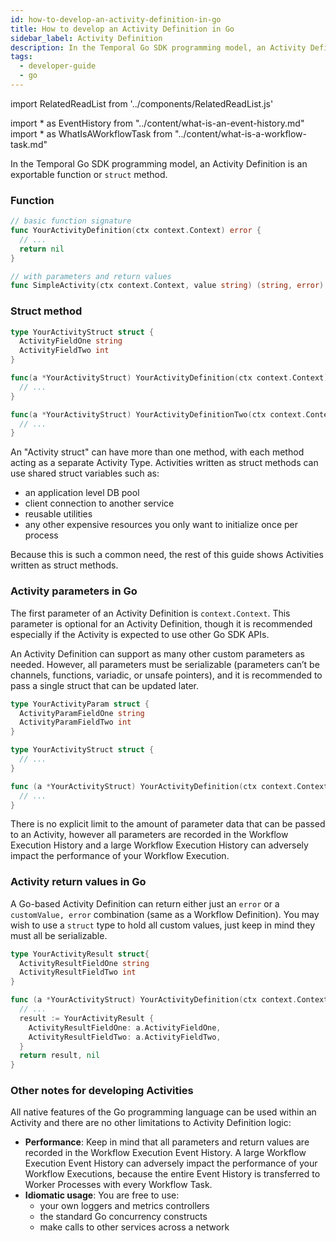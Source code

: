 ```yaml
---
id: how-to-develop-an-activity-definition-in-go
title: How to develop an Activity Definition in Go
sidebar_label: Activity Definition
description: In the Temporal Go SDK programming model, an Activity Definition is an exportable function or `stuct` method.
tags:
  - developer-guide
  - go
---
```


import RelatedReadList from '../components/RelatedReadList.js'

<!-- prettier-ignore -->
import * as EventHistory from "../content/what-is-an-event-history.md"
import * as WhatIsAWorkflowTask from "../content/what-is-a-workflow-task.md"

In the Temporal Go SDK programming model, an Activity Definition is an exportable function or `struct` method.

### Function

```go
// basic function signature
func YourActivityDefinition(ctx context.Context) error {
  // ...
  return nil
}

// with parameters and return values
func SimpleActivity(ctx context.Context, value string) (string, error)
```

### Struct method

```go
type YourActivityStruct struct {
  ActivityFieldOne string
  ActivityFieldTwo int
}

func(a *YourActivityStruct) YourActivityDefinition(ctx context.Context) error {
  // ...
}

func(a *YourActivityStruct) YourActivityDefinitionTwo(ctx context.Context) error {
  // ...
}
```

An "Activity struct" can have more than one method, with each method acting as a separate Activity Type.
Activities written as struct methods can use shared struct variables such as:

- an application level DB pool
- client connection to another service
- reusable utilities
- any other expensive resources you only want to initialize once per process

Because this is such a common need, the rest of this guide shows Activities written as struct methods.

<!--
<RelatedReadList
readlist={[
["What are Activities?", "/docs/concepts-new/introduction#workflow-definition", "e"],
]}
/>
-->

### Activity parameters in Go

The first parameter of an Activity Definition is `context.Context`.
This parameter is optional for an Activity Definition, though it is recommended especially if the Activity is expected to use other Go SDK APIs.

An Activity Definition can support as many other custom parameters as needed.
However, all parameters must be serializable (parameters can’t be channels, functions, variadic, or unsafe pointers), and it is recommended to pass a single struct that can be updated later.

```go
type YourActivityParam struct {
  ActivityParamFieldOne string
  ActivityParamFieldTwo int
}

type YourActivityStruct struct {
  // ...
}

func (a *YourActivityStruct) YourActivityDefinition(ctx context.Context, param YourActivityParam) error {
  // ...
}
```

There is no explicit limit to the amount of parameter data that can be passed to an Activity, however all parameters are recorded in the Workflow Execution History and a large Workflow Execution History can adversely impact the performance of your Workflow Execution.

<!--
<RelatedReadList
readlist={[
["What is a Workflow Execution History?","#","e"],
["When to care about the size of your Workflow Execution History","#","g"],
]}
/>
-->

### Activity return values in Go

A Go-based Activity Definition can return either just an `error` or a `customValue, error` combination (same as a Workflow Definition).
You may wish to use a `struct` type to hold all custom values, just keep in mind they must all be serializable.

```go
type YourActivityResult struct{
  ActivityResultFieldOne string
  ActivityResultFieldTwo int
}

func (a *YourActivityStruct) YourActivityDefinition(ctx context.Context, param YourActivityParam) (YourActivityResult, error) {
  // ...
  result := YourActivityResult {
    ActivityResultFieldOne: a.ActivityFieldOne,
    ActivityResultFieldTwo: a.ActivityFieldTwo,
  }
  return result, nil
}
```

<!--
<RelatedReadList
readlist={[
["When to return an error from an Activity","#","g"],
]}
/>
-->

### Other notes for developing Activities

All native features of the Go programming language can be used within an Activity and there are no other limitations to Activity Definition logic:

- **Performance**: Keep in mind that all parameters and return values are recorded in the <preview page={EventHistory}>Workflow Execution Event History</preview>.
  A large Workflow Execution Event History can adversely impact the performance of your Workflow Executions, because the entire Event History is transferred to Worker Processes with every <preview page={WhatIsAWorkflowTask}>Workflow Task</preview>.
- **Idiomatic usage**: You are free to use:
  - your own loggers and metrics controllers
  - the standard Go concurrency constructs
  - make calls to other services across a network

<!--
<RelatedReadList
readliststring="What are some Activity implementation design patterns?#?g"
/>
-->
